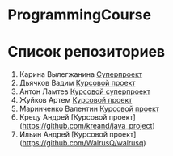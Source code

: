 # ProgrammingCourse

# Список репозиториев
1. Карина Вылегжанина [Cуперпроект](https://github.com/vilegzhanina/ProgrammingCourse)
2. Дьячков Вадим [Курсовой проект](https://github.com/vaddya/course-work)
3. Антон Ламтев [Курсовой суперпроект](https://github.com/lamtev/notation_translator)
4. Жуйков Артем [Курсовой проект](https://github.com/Zhuikov/JustAnotherRepository)
5. Маринченко Валентин [Курсовой проект](https://github.com/marinchenkova/Project)
6. Крецу Андрей [Курсовой проект] (https://github.com/kreand/java_project)
7. Ильин Андрей [Курсовой проект] (https://github.com/WalrusQ/walrusq)
